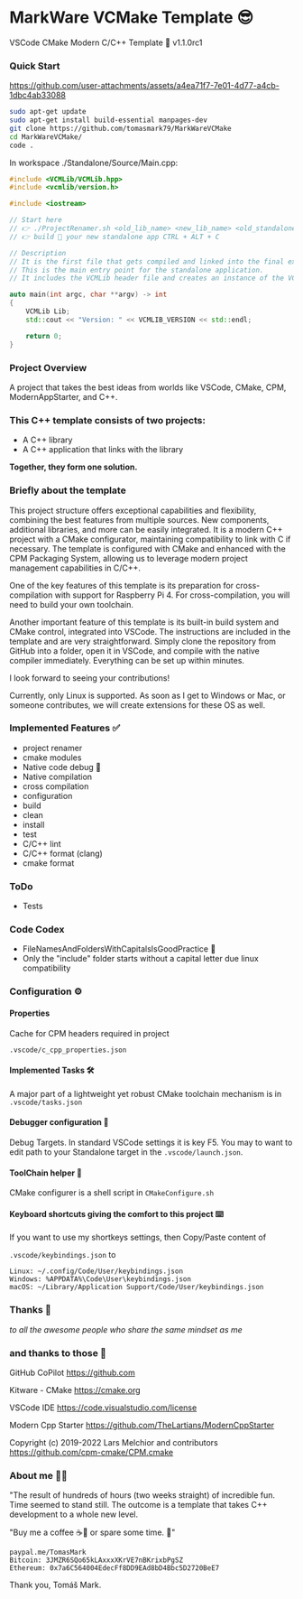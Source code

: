 # MarkWare VCMake Template 😎

VSCode CMake Modern C/C++ Template 🚀
v1.1.0rc1

### Quick Start

https://github.com/user-attachments/assets/a4ea71f7-7e01-4d77-a4cb-1dbc4ab33088

```bash
sudo apt-get update
sudo apt-get install build-essential manpages-dev
git clone https://github.com/tomasmark79/MarkWareVCMake
cd MarkWareVCMake/
code .
```

In workspace ./Standalone/Source/Main.cpp:

```cpp
#include <VCMLib/VCMLib.hpp>
#include <vcmlib/version.h>

#include <iostream>

// Start here
// 👉 ./ProjectRenamer.sh <old_lib_name> <new_lib_name> <old_standalone_name> <new_standalone_name>
// 👉 build 🔨 your new standalone app CTRL + ALT + C

// Description
// It is the first file that gets compiled and linked into the final executable.
// This is the main entry point for the standalone application.
// It includes the VCMLib header file and creates an instance of the VCMLib class.

auto main(int argc, char **argv) -> int
{
    VCMLib Lib;
    std::cout << "Version: " << VCMLIB_VERSION << std::endl;

    return 0;
}
```

### Project Overview
A project that takes the best ideas from worlds like VSCode, CMake, CPM, ModernAppStarter, and C++.

### This C++ template consists of two projects:
- A C++ library
- A C++ application that links with the library
  
**Together, they form one solution.**

### Briefly about the template
This project structure offers exceptional capabilities and flexibility, combining the best features from multiple sources. New components, additional libraries, and more can be easily integrated. It is a modern C++ project with a CMake configurator, maintaining compatibility to link with C if necessary. The template is configured with CMake and enhanced with the CPM Packaging System, allowing us to leverage modern project management capabilities in C/C++.

One of the key features of this template is its preparation for cross-compilation with support for Raspberry Pi 4. For cross-compilation, you will need to build your own toolchain.

Another important feature of this template is its built-in build system and CMake control, integrated into VSCode. The instructions are included in the template and are very straightforward. Simply clone the repository from GitHub into a folder, open it in VSCode, and compile with the native compiler immediately. Everything can be set up within minutes.

I look forward to seeing your contributions!

Currently, only Linux is supported. As soon as I get to Windows or Mac, or someone contributes, we will create extensions for these OS as well.

### Implemented Features ✅
- project renamer
- cmake modules
- Native code debug 🐞
- Native compilation
- cross compilation
- configuration
- build
- clean
- install
- test
- C/C++ lint
- C/C++ format (clang)
- cmake format

### ToDo
- Tests

### Code Codex
- FileNamesAndFoldersWithCapitalsIsGoodPractice 🐫
- Only the "include" folder starts without a capital letter due linux compatibility
    
### Configuration ⚙️

#### Properties

Cache for CPM headers required in project

`.vscode/c_cpp_properties.json`

#### Implemented Tasks 🛠️

A major part of a lightweight yet robust CMake toolchain mechanism is in `.vscode/tasks.json`

#### Debugger configuration 🐞

Debug Targets. In standard VSCode settings it is key F5. You may to want to edit path to your Standalone target in the `.vscode/launch.json`.

#### ToolChain helper 🔧

CMake configurer is a shell script in `CMakeConfigure.sh`

#### Keyboard shortcuts giving the comfort to this project ⌨️

If you want to use my shortkeys settings, then Copy/Paste content of

`.vscode/keybindings.json` to

```
Linux: ~/.config/Code/User/keybindings.json
Windows: %APPDATA%\Code\User\keybindings.json
macOS: ~/Library/Application Support/Code/User/keybindings.json
```

### Thanks 🙏

*to all the awesome people who share the same mindset as me*

### and thanks to those 🌟

GitHub CoPilot
https://github.com

Kitware - CMake
https://cmake.org

VSCode IDE
https://code.visualstudio.com/license

Modern Cpp Starter
https://github.com/TheLartians/ModernCppStarter

Copyright (c) 2019-2022 Lars Melchior and contributors
https://github.com/cpm-cmake/CPM.cmake

### About me 👨‍💻

"The result of hundreds of hours (two weeks straight) of incredible fun. Time seemed to stand still. The outcome is a template that takes C++ development to a whole new level.
    
"Buy me a coffee ☕🍵 or spare some time. 🙂"

```
paypal.me/TomasMark
Bitcoin: 3JMZR6SQo65kLAxxxXKrVE7nBKrixbPgSZ
Ethereum: 0x7a6C564004EdecFf8DD9EAd8bD4Bbc5D2720BeE7
```

Thank you, Tomáš Mark.
